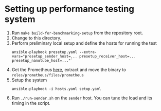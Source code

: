 # Setting up performance testing system

1. Run `make build-for-benchmarking-setup` from the repository root.
2. Change to this directory.
3. Perform preliminary local setup and define the hosts for running the test
    ```
    ansible-playbook presetup.yaml --extra-vars="presetup_sender_host=... presetup_receiver_host=... presetup_nanotube_host=..."`
    ```
4. Get the Prometheus [here](https://github.com/prometheus/prometheus/releases/download/v2.35.0/prometheus-2.35.0.linux-amd64.tar.gz), extract and move the binary to `roles/prometheus/files/prometheus`
4. Setup the system
    ```
    ansible-playbook -i hosts.yaml setup.yaml
    ```
5. Run `./run-sender.sh` on the `sender` host. You can tune the load and its timing in the script.
